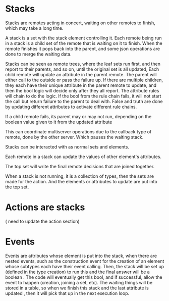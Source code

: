 # Stacks

Stacks are remotes acting in concert, waiting on other remotes to finish, which may take a long time.

A stack is a set with the stack element controlling it.
Each remote being run in a stack is a child set of the remote that is waiting on it to finish.
When the remote finishes it pops back into the parent, and some json operations are done to merge the waiting data.

Stacks can be seen as remote trees, where the leaf sets run first, and then report to their parents, and so on, until the original set is all updated,
Each child remote will update an attribute in the parent remote. The parent will either call to the outside or pass the failure up.
If there are multiple children, they each have their unique attribute in the parent remote to update, and then the bool logic will decide only after they all report.
The attribute rules will chain to do the logic. If the bool from the rule chain fails, it will not start the call but return failure to the parent to deal with.
False and truth are done by updating different attributes to activate different rule chains.

If a child remote fails, its parent may or may not run, depending on the boolean value given to it from the updated attribute

This can coordinate multiserver operations due to the callback type of remote, done by the other server. Which pauses the waiting stack.

Stacks can be interacted with as normal sets and elements.

Each remote in a stack can update the values of other element's attributes. 

The top set will write the final remote decisions that are joined together.

When a stack is not running, it is a collection of types, then the sets are made for the action.
And the elements or attributes to update are put into the top set.


# Actions are stacks

( need to update the action section)

# Events 
Events are attributes whose element is put into the stack, when there are nested events, 
such as the construction event for the creation of an element whose subtypes each have their event calling.
Then, the stack will be set up (defined in the type creation) to run this and the final answer will be a boolean .
The code will eventually get this bool, and if successful, allow the event to happen (creation, joining a set, etc).
The waiting things will be stored in a table, so when we finish this stack and the last attribute is updated , then it will pick that up 
in the next execution loop.
